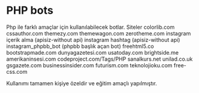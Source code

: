 # PHP bots
Php ile farklı amaçlar için kullanılabilecek botlar.
Siteler 
colorlib.com
cssauthor.com
themezy.com
themewagon.com
zerotheme.com
instagram içerik alma (apisiz-without api)
instagram hashtag (apisiz-without api)
instagram_phpbb_bot (phpbb başlık açan bot)
freehtml5.co
bootstrapmade.com
dunyagazetesi.com
usatoday.com
brightside.me
amerikaninsesi.com
codeproject.com/Tags/PHP
sanalkurs.net
unilad.co.uk
gsgazete.com
businessinsider.com
futurism.com
teknolojioku.com
free-css.com

Kullanımı tamamen kişiye özeldir ve eğitim amaçlı yapılmıştır.
